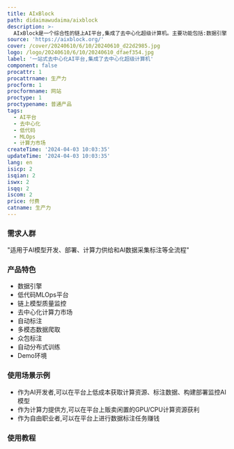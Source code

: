 ```yaml
---
title: AIxBlock
path: didaimawudaima/aixblock
description: >-
  AIxBlock是一个综合性的链上AI平台,集成了去中心化超级计算机。主要功能包括:数据引擎进行数据采集、整理和标注;低代码MLOps平台轻松构建和部署AI模型;通过链上共识机制实时验证AI模型质量;提供去中心化计算力交易市场,节省90%计算成本;基于P2P无手续费交易;通过区块链共识确保数据质量;所有交易在链上安全透明记录。适用于AI开发者、计算力供应商、自由职业者等。
source: 'https://aixblock.org/'
cover: /cover/20240610/6/10/20240610_d22d2985.jpg
logo: /logo/20240610/6/10/20240610_dfaef354.jpg
label: '一站式去中心化AI平台,集成了去中心化超级计算机'
component: false
procattr: 1
procattrname: 生产力
procform: 1
procformname: 网站
proctype: 1
proctypename: 普通产品
tags:
  - AI平台
  - 去中心化
  - 低代码
  - MLOps
  - 计算力市场
createTime: '2024-04-03 10:03:35'
updateTime: '2024-04-03 10:03:35'
lang: en
isicp: 2
isqian: 2
iswx: 2
isqq: 2
iscom: 2
price: 付费
catname: 生产力
---
```




### 需求人群
"适用于AI模型开发、部署、计算力供给和AI数据采集标注等全流程"

### 产品特色
* 数据引擎
* 低代码MLOps平台
* 链上模型质量监控
* 去中心化计算力市场
* 自动标注
* 多模态数据爬取
* 众包标注
* 自动分布式训练
* Demo环境

### 使用场景示例
* 作为AI开发者,可以在平台上低成本获取计算资源、标注数据、构建部署监控AI模型
* 作为计算力提供方,可以在平台上贩卖闲置的GPU/CPU计算资源获利
* 作为自由职业者,可以在平台上进行数据标注任务赚钱

### 使用教程


  
